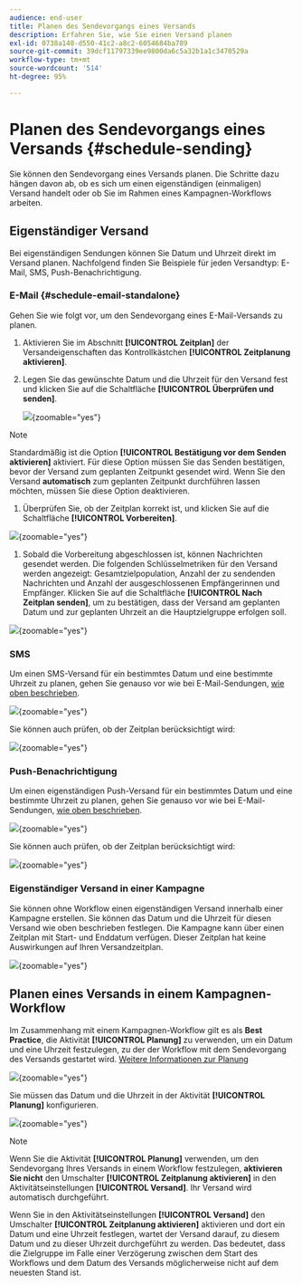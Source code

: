 ```yaml
---
audience: end-user
title: Planen des Sendevorgangs eines Versands
description: Erfahren Sie, wie Sie einen Versand planen
exl-id: 0738a148-d550-41c2-a8c2-6054684ba789
source-git-commit: 39dcf11797339ee9800da6c5a32b1a1c3470529a
workflow-type: tm+mt
source-wordcount: '514'
ht-degree: 95%

---
```


# Planen des Sendevorgangs eines Versands {#schedule-sending}

Sie können den Sendevorgang eines Versands planen. Die Schritte dazu hängen davon ab, ob es sich um einen eigenständigen (einmaligen) Versand handelt oder ob Sie im Rahmen eines Kampagnen-Workflows arbeiten.

## Eigenständiger Versand

Bei eigenständigen Sendungen können Sie Datum und Uhrzeit direkt im Versand planen.
Nachfolgend finden Sie Beispiele für jeden Versandtyp: E-Mail, SMS, Push-Benachrichtigung.

### E-Mail {#schedule-email-standalone}

Gehen Sie wie folgt vor, um den Sendevorgang eines E-Mail-Versands zu planen.

1. Aktivieren Sie im Abschnitt **[!UICONTROL Zeitplan]** der Versandeigenschaften das Kontrollkästchen **[!UICONTROL Zeitplanung aktivieren]**.

1. Legen Sie das gewünschte Datum und die Uhrzeit für den Versand fest und klicken Sie auf die Schaltfläche **[!UICONTROL Überprüfen und senden]**.

   ![](assets/schedule-email-standalone.png){zoomable="yes"}

>[!NOTE]
>
>Standardmäßig ist die Option **[!UICONTROL Bestätigung vor dem Senden aktivieren]** aktiviert. Für diese Option müssen Sie das Senden bestätigen, bevor der Versand zum geplanten Zeitpunkt gesendet wird. Wenn Sie den Versand **automatisch** zum geplanten Zeitpunkt durchführen lassen möchten, müssen Sie diese Option deaktivieren.
>

1. Überprüfen Sie, ob der Zeitplan korrekt ist, und klicken Sie auf die Schaltfläche **[!UICONTROL Vorbereiten]**.

![](assets/schedule-email-standalone-prepare.png){zoomable="yes"}

1. Sobald die Vorbereitung abgeschlossen ist, können Nachrichten gesendet werden. Die folgenden Schlüsselmetriken für den Versand werden angezeigt: Gesamtzielpopulation, Anzahl der zu sendenden Nachrichten und Anzahl der ausgeschlossenen Empfängerinnen und Empfänger. Klicken Sie auf die Schaltfläche **[!UICONTROL Nach Zeitplan senden]**, um zu bestätigen, dass der Versand am geplanten Datum und zur geplanten Uhrzeit an die Hauptzielgruppe erfolgen soll.

![](assets/schedule-email-standalone-send.png){zoomable="yes"}


### SMS

Um einen SMS-Versand für ein bestimmtes Datum und eine bestimmte Uhrzeit zu planen, gehen Sie genauso vor wie bei E-Mail-Sendungen, [wie oben beschrieben](#schedule-email-standalone).

![](assets/schedule-sms-standalone.png){zoomable="yes"}

Sie können auch prüfen, ob der Zeitplan berücksichtigt wird:

![](assets/schedule-sms-standalone-prepare.png){zoomable="yes"}

### Push-Benachrichtigung

Um einen eigenständigen Push-Versand für ein bestimmtes Datum und eine bestimmte Uhrzeit zu planen, gehen Sie genauso vor wie bei E-Mail-Sendungen, [wie oben beschrieben](#schedule-email-standalone).

![](assets/schedule-push-standalone.png){zoomable="yes"}

Sie können auch prüfen, ob der Zeitplan berücksichtigt wird:

![](assets/schedule-push-standalone-prepare.png){zoomable="yes"}

### Eigenständiger Versand in einer Kampagne

Sie können ohne Workflow einen eigenständigen Versand innerhalb einer Kampagne erstellen. Sie können das Datum und die Uhrzeit für diesen Versand wie oben beschrieben festlegen.
Die Kampagne kann über einen Zeitplan mit Start- und Enddatum verfügen. Dieser Zeitplan hat keine Auswirkungen auf Ihren Versandzeitplan.

![](assets/schedule-delivery-standalone.png){zoomable="yes"}

## Planen eines Versands in einem Kampagnen-Workflow

Im Zusammenhang mit einem Kampagnen-Workflow gilt es als **Best Practice**, die Aktivität **[!UICONTROL Planung]** zu verwenden, um ein Datum und eine Uhrzeit festzulegen, zu der der Workflow mit dem Sendevorgang des Versands gestartet wird. [Weitere Informationen zur Planung](../workflows/activities/scheduler.md)

![](assets/schedule-workflow.png){zoomable="yes"}


Sie müssen das Datum und die Uhrzeit in der Aktivität **[!UICONTROL Planung]** konfigurieren.

![](assets/schedule-workflow-scheduler.png){zoomable="yes"}


>[!NOTE]
>
>Wenn Sie die Aktivität **[!UICONTROL Planung]** verwenden, um den Sendevorgang Ihres Versands in einem Workflow festzulegen, **aktivieren Sie nicht** den Umschalter **[!UICONTROL Zeitplanung aktivieren]** in den Aktivitätseinstellungen **[!UICONTROL Versand]**. Ihr Versand wird automatisch durchgeführt.
>

Wenn Sie in den Aktivitätseinstellungen **[!UICONTROL Versand]** den Umschalter **[!UICONTROL Zeitplanung aktivieren]** aktivieren und dort ein Datum und eine Uhrzeit festlegen, wartet der Versand darauf, zu diesem Datum und zu dieser Uhrzeit durchgeführt zu werden. Das bedeutet, dass die Zielgruppe im Falle einer Verzögerung zwischen dem Start des Workflows und dem Datum des Versands möglicherweise nicht auf dem neuesten Stand ist.
